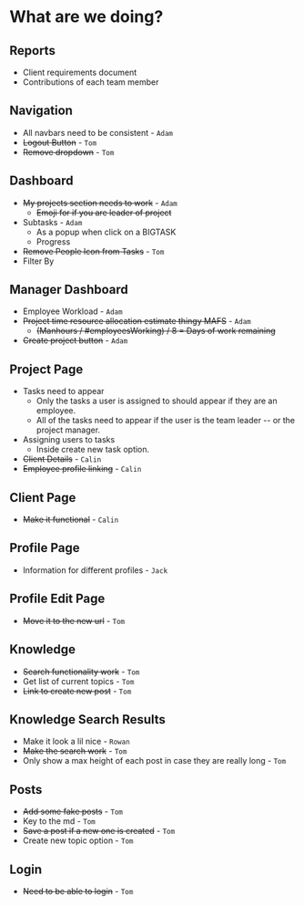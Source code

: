 # What are we doing?

## Reports

- Client requirements document
- Contributions of each team member

## Navigation

- All navbars need to be consistent - `Adam`
- ~~Logout Button~~ - `Tom`
- ~~Remove dropdown~~ - `Tom`

## Dashboard

- ~~My projects section needs to work~~ - `Adam`
  - ~~Emoji for if you are leader of project~~
- Subtasks - `Adam`
  - As a popup when click on a BIGTASK
  - Progress
- ~~Remove People Icon from Tasks~~ - `Tom`
- Filter By

## Manager Dashboard

- Employee Workload - `Adam`
- ~~Project time resource allocation estimate thingy MAFS~~ - `Adam`
  - ~~(Manhours / #employeesWorking) / 8 = Days of work remaining~~
- ~~Create project button~~ - `Adam`

## Project Page

- Tasks need to appear
  - Only the tasks a user is assigned to should appear if they are an employee.
  - All of the tasks need to appear if the user is the team leader -- or the project manager.
- Assigning users to tasks
  - Inside create new task option.
- ~~Client Details~~ - `Calin`
- ~~Employee profile linking~~ - `Calin`

## Client Page

- ~~Make it functional~~ - `Calin`

## Profile Page

- Information for different profiles - `Jack`

## Profile Edit Page

- ~~Move it to the new url~~ - `Tom`

## Knowledge

- ~~Search functionality work~~ - `Tom`
- Get list of current topics - `Tom`
- ~~Link to create new post~~ - `Tom`

## Knowledge Search Results

- Make it look a lil nice - `Rowan`
- ~~Make the search work~~ - `Tom`
- Only show a max height of each post in case they are really long - `Tom`

## Posts

- ~~Add some fake posts~~ - `Tom`
- Key to the md - `Tom`
- ~~Save a post if a new one is created~~ - `Tom`
- Create new topic option - `Tom`

## Login

- ~~Need to be able to login~~ - `Tom`
